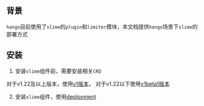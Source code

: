 ## 背景
`hango`目前使用了`slime`的`plugin`和`limiter`模块，本文档提供`hango`场景下`slime`的部署方式

## 安装

1. 安装`slime`组件前，需要安装相关`CRD`

对于v1.22及以上版本，使用[v1版本](install/crds-v1.yaml)， 对于v1.22以下使用[v1beta1版本](install/crds-v1.yaml)

2. 安装`slime`组件，使用[deployment](install/slime-hango.yaml)
